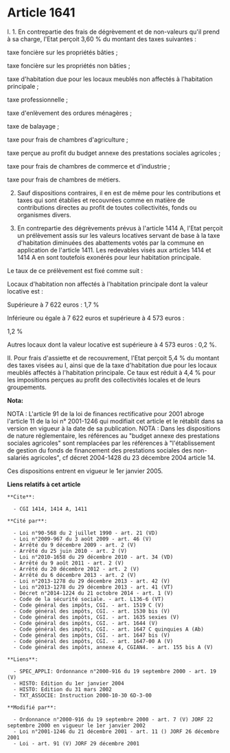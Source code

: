 # Article 1641

I. 1. En contrepartie des frais de dégrèvement et de non-valeurs qu'il prend à sa charge, l'Etat perçoit 3,60 % du montant
des taxes suivantes :

taxe foncière sur les propriétés bâties ;

taxe foncière sur les propriétés non bâties ;

taxe d'habitation due pour les locaux meublés non affectés à l'habitation principale ;

taxe professionnelle ;

taxe d'enlèvement des ordures ménagères ;

taxe de balayage ;

taxe pour frais de chambres d'agriculture ;

taxe perçue au profit du budget annexe des prestations sociales agricoles ;

taxe pour frais de chambres de commerce et d'industrie ;

taxe pour frais de chambres de métiers.

2. Sauf dispositions contraires, il en est de même pour les contributions et taxes qui sont établies et recouvrées comme en
matière de contributions directes au profit de toutes collectivités, fonds ou organismes divers.

3. En contrepartie des dégrèvements prévus à l'article 1414 A, l'Etat perçoit un prélèvement assis sur les valeurs locatives
servant de base à la taxe d'habitation diminuées des abattements votés par la commune en application de l'article 1411. Les
redevables visés aux articles 1414 et 1414 A en sont toutefois exonérés pour leur habitation principale.

Le taux de ce prélèvement est fixé comme suit :

Locaux d'habitation non affectés à l'habitation principale dont la valeur locative est :

Supérieure à 7 622 euros : 1,7 %

Inférieure ou égale à 7 622 euros et supérieure à 4 573 euros :

1,2 %

Autres locaux dont la valeur locative est supérieure à 4 573 euros : 0,2 %.

II. Pour frais d'assiette et de recouvrement, l'Etat perçoit 5,4 % du montant des taxes visées au I, ainsi que de la taxe
d'habitation due pour les locaux meublés affectés à l'habitation principale. Ce taux est réduit à 4,4 % pour les impositions
perçues au profit des collectivités locales et de leurs groupements.

**Nota:**

NOTA : L'article 91 de la loi de finances rectificative pour 2001 abroge l'article 11 de la loi n° 2001-1246 qui modifiait
cet article et le rétablit dans sa version en vigueur à la date de sa publication.    NOTA : Dans les dispositions de nature
réglementaire, les références au "budget annexe des prestations sociales agricoles" sont remplacées par les références à
"l'établissement de gestion du fonds de financement des prestations sociales des non-salariés agricoles", cf décret 2004-1428
du 23 décembre 2004 article 14.

Ces dispositions entrent en vigueur le 1er janvier 2005.

**Liens relatifs à cet article**

	**Cite**:

	  - CGI 1414, 1414 A, 1411

	**Cité par**:

	  - Loi n°90-568 du 2 juillet 1990 - art. 21 (VD)
	  - Loi n°2009-967 du 3 août 2009 - art. 46 (V)
	  - Arrêté du 9 décembre 2009 - art. 2 (V)
	  - Arrêté du 25 juin 2010 - art. 2 (V)
	  - Loi n°2010-1658 du 29 décembre 2010 - art. 34 (VD)
	  - Arrêté du 9 août 2011 - art. 2 (V)
	  - Arrêté du 20 décembre 2012 - art. 2 (V)
	  - Arrêté du 6 décembre 2013 - art. 2 (V)
	  - Loi n°2013-1278 du 29 décembre 2013 - art. 42 (V)
	  - Loi n°2013-1278 du 29 décembre 2013 - art. 41 (VT)
	  - Décret n°2014-1224 du 21 octobre 2014 - art. 1 (V)
	  - Code de la sécurité sociale. - art. L136-6 (VT)
	  - Code général des impôts, CGI. - art. 1519 C (V)
	  - Code général des impôts, CGI. - art. 1530 bis (V)
	  - Code général des impôts, CGI. - art. 1635 sexies (V)
	  - Code général des impôts, CGI. - art. 1644 (V)
	  - Code général des impôts, CGI. - art. 1647 C quinquies A (Ab)
	  - Code général des impôts, CGI. - art. 1647 bis (V)
	  - Code général des impôts, CGI. - art. 1647-00 A (V)
	  - Code général des impôts, annexe 4, CGIAN4. - art. 155 bis A (V)

	**Liens**:

	  - SPEC_APPLI: Ordonnance n°2000-916 du 19 septembre 2000 - art. 19 (V)
	  - HISTO: Edition du 1er janvier 2004
	  - HISTO: Edition du 31 mars 2002
	  - TXT_ASSOCIE: Instruction 2000-10-30 6D-3-00

	**Modifié par**:

	  - Ordonnance n°2000-916 du 19 septembre 2000 - art. 7 (V) JORF 22 septembre 2000 en vigueur le 1er janvier 2002
	  - Loi n°2001-1246 du 21 décembre 2001 - art. 11 () JORF 26 décembre 2001
	  - Loi - art. 91 (V) JORF 29 décembre 2001
